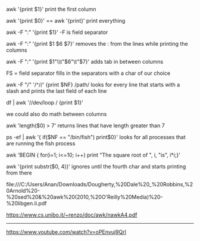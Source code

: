 awk '{print $1}' 
print the first column

awk '{print $0}' == awk '{print}'
print everything

awk -F ":" '{print $1}'
-F is field separator

awk -F ":" '{print $1 $6 $7}'
removes the : from the lines while printing the columns

awk -F ":" '{print $1"\\t"$6"\\t"$7}'
adds tab in between columns

FS = field separator
fills in the separators with a char of our choice

awk -F "/" '/^\//' {print $NF} /path/
looks for every line that starts with a slash
and prints the last field of each line


df | awk '/\/dev\/loop / {print $1}'


we could also do math between columns

awk 'length($0) > 7'
returns lines that have length greater than 7

ps -ef | awk '{ if($NF == "/bin/fish") print$0}'
looks for all processes that are running the fish process

awk 'BEGIN { for(i=1; i<=10; i++) print "The square root of ", i, "is", i\*i;}'

awk '{print substr($0, 4)}'
ignores until the fourth char and starts printing from there

file:///C:/Users/Anan/Downloads/Dougherty,%20Dale%20_%20Robbins,%20Arnold%20-%20sed%20&%20awk%20(2010,%20O'Reilly%20Media)%20-%20libgen.li.pdf

https://www.cs.unibo.it/~renzo/doc/awk/nawkA4.pdf

---
https://www.youtube.com/watch?v=oPEnvuj9QrI
